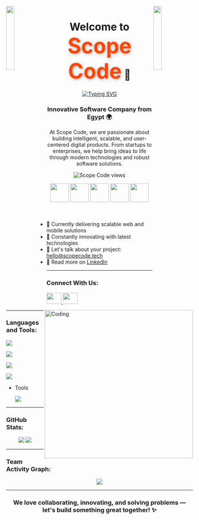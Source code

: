 <img align="left" src="https://user-images.githubusercontent.com/65187002/144930161-2f783401-8d27-4fdf-a2f7-cc0ba32f1f1f.gif" width="21%" style="display:inline;">
<img align="right" src="https://user-images.githubusercontent.com/65187002/144930161-2f783401-8d27-4fdf-a2f7-cc0ba32f1f1f.gif" width="21%" style="display:inline;">

<h1 align="center">Welcome to <span style="color:#FF4500; font-size: 2em; font-weight: bold; text-shadow: 2px 2px 8px rgba(0, 0, 0, 0.3);">Scope Code</span> 🚀</h1>

<p align="center">
  <a href="https://github.com/scopecode" target="_blank">
    <img src="https://readme-typing-svg.herokuapp.com?font=Fira+Code&weight=600&size=22&pause=1000&color=00F75F&center=true&width=500&lines=Custom+Software+Solutions;Full-Stack+Development;UI%2FUX+Design+Experts;Cloud+&+DevOps+Services;Your+Tech+Partner" alt="Typing SVG">
  </a>
</p>

<h3 align="center">Innovative Software Company from Egypt 🌍</h3>

<p align="center">
  At Scope Code, we are passionate about building intelligent, scalable, and user-centered digital products. From startups to enterprises, we help bring ideas to life through modern technologies and robust software solutions.
</p>

<p align="center">
  <img src="https://komarev.com/ghpvc/?username=scopecode&label=Visitors&color=0e75b6&style=flat" alt="Scope Code views" />
</p>

<div align="center">
  <img src="https://techstack-generator.vercel.app/js-icon.svg" width="50" height="50" />
  <img src="https://techstack-generator.vercel.app/react-icon.svg" width="50" height="50" />
  
  <img src="https://techstack-generator.vercel.app/docker-icon.svg" width="50" height="50" />
  <img src="https://techstack-generator.vercel.app/aws-icon.svg" width="50" height="50" />
  <img src="https://techstack-generator.vercel.app/mysql-icon.svg" width="50" height="50" />
</div>

<img align="right" alt="Coding" width="400" src="https://user-images.githubusercontent.com/74038190/229223263-cf2e4b07-2615-4f87-9c38-e37600f8381a.gif">
<br><br>

- 🔭 Currently delivering scalable web and mobile solutions  
- 🌱 Constantly innovating with latest technologies  
- 💬 Let's talk about your project: [hello@scopecode.tech](mailto:hello@scopecode.tech)  
- 📄 Read more on [LinkedIn](https://www.linkedin.com/company/scope-code)

---

<h3 align="left">Connect With Us:</h3>
<p align="left">
  <a href="https://www.linkedin.com/company/scope-code/" target="blank">
    <img src="https://raw.githubusercontent.com/rahuldkjain/github-profile-readme-generator/master/src/images/icons/Social/linked-in-alt.svg" height="30" width="40" />
  </a>
  <a href="https://www.facebook.com/profile.php?id=61578641277419" target="blank">
    <img src="https://raw.githubusercontent.com/rahuldkjain/github-profile-readme-generator/master/src/images/icons/Social/facebook.svg" height="30" width="40" />
  </a>
</p>

---

<h3 align="left">Languages and Tools:</h3>

<!-- Backend -->
<p align="left">
  <img src="https://skillicons.dev/icons?i=php,laravel" />
</p>

<!-- Frontend -->
<p align="left">
  <img src="https://skillicons.dev/icons?i=react,nextjs,ts,js,redux,tailwind,html,css,sass,bootstrap,mui,vue" />
</p>


<!-- Database -->
<p align="left">
  <img src="https://skillicons.dev/icons?i=mysql" />
</p>


<!-- Cloud & DevOps -->
<p align="left">
  <img src="https://skillicons.dev/icons?i=aws,vercel" />
</p>


- Tools  
  <p align="left">
    <img src="https://skillicons.dev/icons?i=git,github,figma,xd,vscode,postman" />
  </p>

---

<h3 align="left">GitHub Stats:</h3>
<div align="center">
  <img src="https://github-readme-stats.vercel.app/api?username=scopecode&theme=midnight-purple&show_icons=true" />
  <img src="https://streak-stats.demolab.com?user=scopecode&theme=midnight-purple" />
</div>

---

<h3 align="left">Team Activity Graph:</h3>
<div align="center">
  <img src="https://github-readme-activity-graph.vercel.app/graph?username=scopecode&theme=react-dark&area=true" />
</div>

---

<h3 align="center">We love collaborating, innovating, and solving problems — let's build something great together! ✨</h3>
